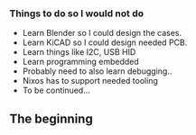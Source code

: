### Things to do so I would not do
- Learn Blender so I could design the cases.
- Learn KiCAD so I could design needed PCB.
- Learn things like I2C, USB HID
- Learn programming embedded
- Probably need to also learn debugging..
- Nixos has to support needed tooling
- To be continued...

## The beginning